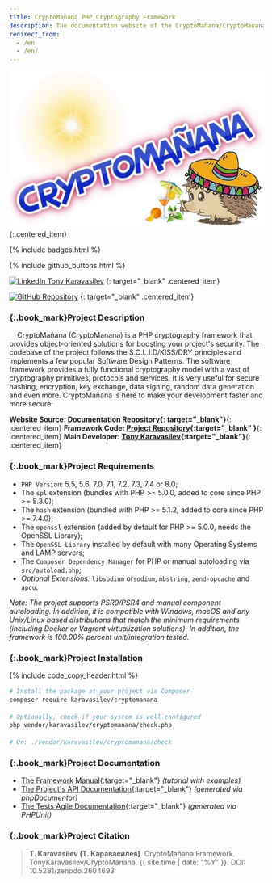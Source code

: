 ```yaml
---
title: CryptoMañana PHP Cryptography Framework
description: The documentation website of the CryptoMañana/CryptoManana cryptography PHP framework.
redirect_from:
  - /en
  - /en/
---
```


[![CryptoManana Logo](images/CryptoMananaLogo.jpg "CryptoMañana")](https://github.com/TonyKaravasilev/CryptoManana "CryptoManana")
{:.centered_item}

{% include badges.html %}

{% include github_buttons.html %}

[![LinkedIn Tony Karavasilev](https://img.shields.io/badge/-Tony%20Karavasilev-blue.svg?style=flat-square&logo=linkedin&cacheSeconds=7200)](https://www.linkedin.com/in/tony-karavasilev "LinkedIn Tony Karavasilev")
{: target="_blank" .centered_item}

[![GitHub Repository](https://img.shields.io/badge/GitHub-URL-red.svg?style=flat-square&logo=github&cacheSeconds=7200)](https://github.com/TonyKaravasilev/CryptoManana "CryptoManana")
{: target="_blank" .centered_item}

### [](#project-description){:.book_mark}Project Description ###

&nbsp;&nbsp;&nbsp;&nbsp;CryptoMañana (CryptoManana) is a PHP cryptography framework that provides object-oriented
solutions for boosting your project's security. The codebase of the project follows the S.O.L.I.D/KISS/DRY principles
and implements a few popular Software Design Patterns. The software framework provides a fully functional cryptography
model with a vast of cryptography primitives, protocols and services. It is very useful for secure hashing, encryption,
key exchange, data signing, random data generation and even more. CryptoMañana is here to make your development faster
and more secure!

**Website Source: [Documentation Repository](https://github.com/TonyKaravasilev/CryptoMananaDocs "CryptoMananaDocs"){:
target="_blank"}**{: .centered_item}
**Framework Code: [Project Repository](https://github.com/TonyKaravasilev/CryptoManana "CryptoManana"){:target="_blank"
}**{: .centered_item}
**Main Developer: [Tony Karavasilev](https://www.linkedin.com/in/tony-karavasilev "Tony Karavasilev"){:target="_blank"}**{: .centered_item}

### [](#project-requirements){:.book_mark}Project Requirements ###

- `PHP Version`: 5.5, 5.6, 7.0, 7.1, 7.2, 7.3, 7.4 or 8.0;
- The `spl` extension (bundles with PHP >= 5.0.0, added to core since PHP >= 5.3.0);
- The `hash` extension (bundled with PHP >= 5.1.2, added to core since PHP >= 7.4.0);
- The `openssl` extension (added by default for PHP >= 5.0.0, needs the OpenSSL Library);
- The `OpenSSL Library` installed by default with many Operating Systems and LAMP servers;
- The `Composer Dependency Manager` for PHP or manual autoloading via `src/autoload.php`;
- *Optional Extensions:* `libsodium` or`sodium`, `mbstring`, `zend-opcache` and `apcu`.

*Note: The project supports PSR0/PSR4 and manual component autoloading. In addition, it is compatible with Windows,
macOS and any Unix/Linux based distributions that match the minimum requirements (including Docker or Vagrant
virtualization solutions). In addition, the framework is 100.00% percent unit/integration tested.*

### [](#project-installation){:.book_mark}Project Installation ###

{% include code_copy_header.html %}

```bash
# Install the package at your project via Composer
composer require karavasilev/cryptomanana

# Optionally, check if your system is well-configured
php vendor/karavasilev/cryptomanana/check.php

# Or: ./vendor/karavasilev/cryptomanana/check
```

### [](#project-documentation){:.book_mark}Project Documentation ###

- [The Framework Manual](docs/ "The CryptoManana Manual"){:target="_blank"} *(tutorial with examples)*
- [The Project's API Documentation](api/ "The API Documentation"){:target="_blank"} *(generated via phpDocumentor)*
- [The Tests Agile Documentation](testdox/ "The Tests Agile Documentation"){:target="_blank"} *(generated via PHPUnit)*

### [](#project-citation){:.book_mark}Project Citation ###

> **T. Karavasilev (Т. Каравасилев)**. CryptoMañana Framework. TonyKaravasilev/CryptoManana. {{ site.time | date: "%Y" }}. DOI: 10.5281/zenodo.2604693
